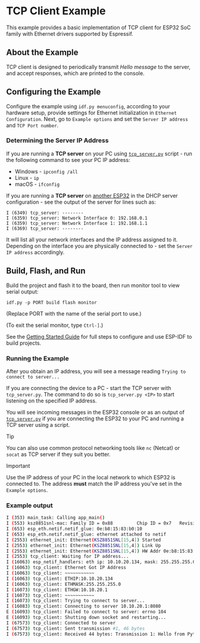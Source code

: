# TCP Client Example

This example provides a basic implementation of TCP client for ESP32 SoC family with Ethernet drivers supported by Espressif.

## About the Example

TCP client is designed to periodically transmit *Hello message* to the server, and accept responses, which are printed to the console.

## Configuring the Example

Configure the example using `idf.py menuconfig`, according to your hardware setup, provide settings for Ethernet initialization in `Ethernet Configuration`. Next, go to `Example options` and set the `Server IP address` and `TCP Port number`.

### Determining the Server IP Address

If you are running a **TCP server** on your PC using [`tcp_server.py`](tcp_server.py) script - run the following command to see your PC IP address:
* Windows - `ipconfig /all`
* Linux - `ip`
* macOS - `ifconfig`

If you are running a **TCP server** on [another ESP32](../tcp_server/README.md) in the DHCP server configuration - see the output of the server for lines such as:
```
I (6349) tcp_server: --------
I (6359) tcp_server: Network Interface 0: 192.168.0.1
I (6359) tcp_server: Network Interface 1: 192.168.1.1
I (6369) tcp_server: --------
```
It will list all your network interfaces and the IP address assigned to it. Depending on the interface you are physically connected to - set the `Server IP address` accordingly.

## Build, Flash, and Run

Build the project and flash it to the board, then run monitor tool to view serial output:

```
idf.py -p PORT build flash monitor
```

(Replace PORT with the name of the serial port to use.)

(To exit the serial monitor, type ``Ctrl-]``.)

See the [Getting Started Guide](https://docs.espressif.com/projects/esp-idf/en/latest/get-started/index.html) for full steps to configure and use ESP-IDF to build projects.

### Running the Example

After you obtain an IP address, you will see a message reading `Trying to connect to server...`

If you are connecting the device to a PC - start the TCP server with `tcp_server.py`. The command to do so is `tcp_server.py <IP>` to start listening on the specified IP address.

You will see incoming messages in the ESP32 console or as an output of [`tcp_server.py`](tcp_server.py) if you are connecting the ESP32 to your PC and running a TCP server using a script.

> [!TIP]
> You can also use common protocol networking tools like `nc` (Netcat) or `socat` as TCP server if they suit you better.

> [!IMPORTANT]
> Use the IP address of your PC in the local network to which ESP32 is connected to. The address **must** match the IP address you've set in the `Example options`.

### Example output

```bash
I (353) main_task: Calling app_main()
I (553) ksz8851snl-mac: Family ID = 0x88         Chip ID = 0x7   Revision ID = 0x1
I (653) esp_eth.netif.netif_glue: 0e:b8:15:83:b0:10
I (653) esp_eth.netif.netif_glue: ethernet attached to netif
I (2553) ethernet_init: Ethernet(KSZ8851SNL[15,4]) Started
I (2553) ethernet_init: Ethernet(KSZ8851SNL[15,4]) Link Up
I (2553) ethernet_init: Ethernet(KSZ8851SNL[15,4]) HW Addr 0e:b8:15:83:b0:10
I (2553) tcp_client: Waiting for IP address...
I (16063) esp_netif_handlers: eth ip: 10.10.20.134, mask: 255.255.255.0, gw: 10.10.20.1
I (16063) tcp_client: Ethernet Got IP Address
I (16063) tcp_client: ~~~~~~~~~~~
I (16063) tcp_client: ETHIP:10.10.20.134
I (16063) tcp_client: ETHMASK:255.255.255.0
I (16073) tcp_client: ETHGW:10.10.20.1
I (16073) tcp_client: ~~~~~~~~~~~
I (16073) tcp_client: Trying to connect to server...
I (16083) tcp_client: Connecting to server 10.10.20.1:8080
E (16093) tcp_client: Failed to connect to server: errno 104
E (16093) tcp_client: Shutting down socket and restarting...
I (67573) tcp_client: Connected to server
I (67573) tcp_client: Sent transmission #1, 46 bytes
I (67573) tcp_client: Received 44 bytes: Transmission 1: Hello from Python TCP Server
```
